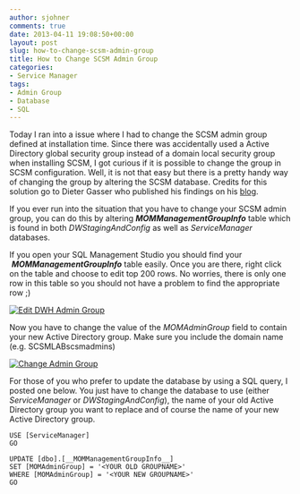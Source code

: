 ```yaml
---
author: sjohner
comments: true
date: 2013-04-11 19:08:50+00:00
layout: post
slug: how-to-change-scsm-admin-group
title: How to Change SCSM Admin Group
categories:
- Service Manager
tags:
- Admin Group
- Database
- SQL
---
```


Today I ran into a issue where I had to change the SCSM admin group defined at installation time. Since there was accidentally used a Active Directory global security group instead of a domain local security group when installing SCSM, I got curious if it is possible to change the group in SCSM configuration. Well, it is not that easy but there is a pretty handy way of changing the group by altering the SCSM database. Credits for this solution go to Dieter Gasser who published his findings on his [blog](http://blog.dietergasser.com/2012/05/30/scsm-2012-upgrade-group-is-not-a-valid-active-directory-group-or-user/).

If you ever run into the situation that you have to change your SCSM admin group, you can do this by altering ___MOMManagementGroupInfo___ table which is found in both _DWStagingAndConfig_ as well as _ServiceManager_ databases.<!-- more -->

If you open your SQL Management Studio you should find your  ___MOMManagementGroupInfo___ table easily. Once you are there, right click on the table and choose to edit top 200 rows. No worries, there is only one row in this table so you should not have a problem to find the appropriate row ;)

[![Edit DWH Admin Group](/images/editdwhadmingroup.png)](/images/editdwhadmingroup.png)

Now you have to change the value of the _MOMAdminGroup_ field to contain your new Active Directory group. Make sure you include the domain name (e.g. SCSMLABscsmadmins)

[![Change Admin Group](/images/changeadmingroup.png?w=560)](/images/changeadmingroup.png)

For those of you who prefer to update the database by using a SQL query, I posted one below. You just have to change the database to use (either _ServiceManager_ or _DWStagingAndConfig_), the name of your old Active Directory group you want to replace and of course the name of your new Active Directory group.
 

    
    USE [ServiceManager]
    GO
    
    UPDATE [dbo].[__MOMManagementGroupInfo__]
    SET [MOMAdminGroup] = '<YOUR OLD GROUPNAME>'
    WHERE [MOMAdminGroup] = '<YOUR NEW GROUPNAME>'
    GO



